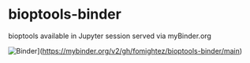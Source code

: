 # bioptools-binder
bioptools available in Jupyter session served via myBinder.org

![Binder](https://mybinder.org/badge_logo.svg)](https://mybinder.org/v2/gh/fomightez/bioptools-binder/main)
